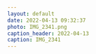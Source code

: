 ```yaml
---
layout: default
date: 2022-04-13 09:32:37
photo: IMG_2341.png
caption_header: 2022-04-13
caption: IMG_2341
---
```

